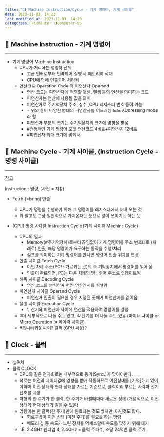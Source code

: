 ```yaml
---
title: "🌖 Machine Instruction/Cycle - 기계 명령어, 기계 사이클"
date: 2023-11-03. 14:23
last_modified_at: 2023-11-03. 14:23
categories: ⭐Computer 🌖Computer-OS
---
```


## 💫 Machine Instruction - 기계 명령어

---

- 기계 명령어 Machine Instruction
  - CPU가 처리하는 명령어 단위
    - 고급 언어로부터 번역되어 실행 시 메모리에 적재
    - CPU에 의해 인출되어 처리됨
  - 연산코드 Operation Code 와 피연산자 Operand
    - 연산 코드는 피연산자에 적영할 덧셈, 뺄셈 등의 연산을 의미하는 코드
    - 피연산자는 연산에 사용될 값을 의미
    - 피연산자로 주기억장치 주소, 상수 ,CPU 레지스터 번호 등이 가능
    - = 위와 같이 다양한 형태의 피연산자를 어드레싱 모드 ADdressing mode라 함
    - 피연산자 부분의 크기는 주기억장치의 크기에 영향을 받음
    - #전형적인 기계 명령어 포맷 연산코드 4비트+피연산자 12비트  
    - #피연산자 최대 크기에 맞춰서  

## 💫 Machine Cycle - 기계 사이클, (Instruction Cycle - 명령 사이클)

---

[참고](https://gamedevlog.tistory.com/71)  

Instruction : 명령, (사전 = 지침)  

- Fetch (=bring) 인출
  - CPU가 명령을 수행하기 위해 그 명령어를 레지스터에서 꺼내 오는 것
  - 위 말고도 그냥 일반적으로 가져온다는 뜻으로 많이 쓰이기도 하는 듯

- (CPU) 명령 사이클 Instruction Cycle (기계 사이클 Machine Cycle)  
  - CPU의 일과
    - Memory(#주기억장치)로부터 끊임없이 기계 명령어를 주소 번호대로 (차례로) 인출, 해당 명령어가 요구하는 동작을 수행/처리  
    - 점프를 의미하는 기계 명령어를 만나면 명령어 인출 위치를 변경
  - 인출 사이클 Fetch Cycle
    - 이번 차례 주소(PC가 가르키는 곳)의 주 기억장치에서 명령어를 읽어 옴
    - 인출이 완료되면, PC는 다음 차례의 명ㄴ령어 주소로 업데이트됨
  - 해독 사이클 Decoding Cycle
    - 연산 코드를 분석하여 어떤 연산인지를 식별함
  - 피연산자 사이클 Operand Cycle
    - 피연산자 인출이 필요한 경우 지정된 곳에서 피연산자를 읽어옴
  - 실행 사이클 Execution Cycle
    - 누산기와 피연산자 사이에 연산을 적용하여 명령어를 실행
  - #더 세부적으로 나눌 수도 있고, 각 단계를 더 나눌 수도 있음 (마이너 사이클 or Micro Operation != 메이저 사이클)
  - #톱니바퀴형 파이? 클럭 (CPU 파형)?

## 💫 Clock - 클럭

---

- @여치
- 클럭 CLOCK
  - CPU와 같은 전자회로는 내부적으로 동기(Sync.)가 맞아야한다.
  - 회로는 이전의 데이터값에 영향을 받아 작동하므로 이전상태를 [기억]하고 있어야하며 이전 상태와 현재 상태를 가르는 기준으로, 클럭이라 부르는 사각파 전기신호를 사용
  - 파형의 한 주기가 한 클럭, 한 주기가 바뀔때마다 새로운 상태 (개념적으로, 이전 상태와 현재 상태가 같을 수 있음)
  - 명령어는 한 클럭(한 주기)만에 완료되는 것도 있지만, 아닌것도 많다.
    - 회로구성이 이전 상태 (이전 주기)를 필요로 하는 명령
    - 메모리 칩 등 속도가 느린 장치를 억세스할때 속도를 맞추기 위해 대기
  - I.E. 2.4GHz 펜티엄 4, 2.4GHz = 클럭 주파수, 초당 24억번 클럭 주기
